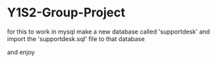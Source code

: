 # Y1S2-Group-Project

for this to work in mysql make a new database called 'supportdesk' and import the 'supportdesk.sql' file to that database

and enjoy
